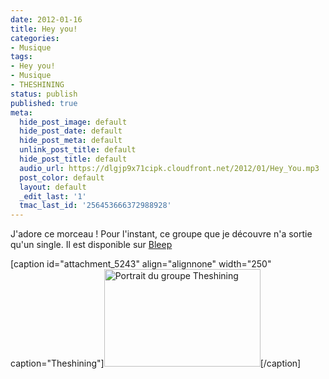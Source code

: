 ```yaml
---
date: 2012-01-16
title: Hey you!
categories:
- Musique
tags:
- Hey you!
- Musique
- THESHINING
status: publish
published: true
meta:
  hide_post_image: default
  hide_post_date: default
  hide_post_meta: default
  unlink_post_title: default
  hide_post_title: default
  audio_url: https://dlgjp9x71cipk.cloudfront.net/2012/01/Hey_You.mp3
  post_color: default
  layout: default
  _edit_last: '1'
  tmac_last_id: '256453666372988928'
---
```

J'adore ce morceau ! <!--more-->Pour l'instant, ce groupe que je découvre n'a sortie qu'un single. Il est disponible sur <a href="https://bleep.com/index.php?page=release_details&amp;releaseid=33301">Bleep</a>

[caption id="attachment_5243" align="alignnone" width="250" caption="Theshining"]<a href="https://dlgjp9x71cipk.cloudfront.net/2012/01/the_shining_456_001.jpg"><img class="size-medium wp-image-5243" title="Theshining" src="https://dlgjp9x71cipk.cloudfront.net/2012/01/the_shining_456_001-250x156.jpg" alt="Portrait du groupe Theshining" width="250" height="156" /></a>[/caption]
